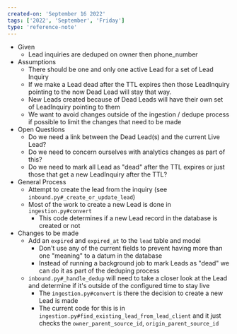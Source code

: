 ```yaml
---
created-on: 'September 16 2022'
tags: ['2022', 'September', 'Friday']
type: 'reference-note'
---
```


- Given
	- Lead inquiries are deduped on owner then phone_number
- Assumptions
	- There should be one and only one active Lead for a set of Lead Inquiry
	- If we make a Lead dead after the TTL expires then those LeadInquiry pointing to the now Dead Lead will stay that way.
	- New Leads created because of Dead Leads will have their own set of LeadInquiry pointing to them 
	- We want to avoid changes outside of the ingestion / dedupe process if possible to limit the changes that need to be made
- Open Questions
	- Do we need a link between the Dead Lead(s) and the current Live Lead?
	- Do we need to concern ourselves with analytics changes as part of this?
	- Do we need to mark all Lead as "dead" after the TTL expires or just those that get a new LeadInquiry after the TTL?
- General Process
	- Attempt to create the lead from the inquiry (see `inbound.py#_create_or_update_lead`)
	- Most of the work to create a new Lead is done in `ingestion.py#convert`
		- This code determines if a new Lead record in the database is created or not
- Changes to be made
	- Add an `expired` and `expired_at` to the `lead` table and model
		- Don't use any of the current fields to prevent having more than one "meaning" to a datum in the database
		- Instead of running a background job to mark Leads as "dead" we can do it as part of the deduping process
	- `inbound.py#_handle_dedup` will need to take a closer look at the Lead and determine if it's outside of the configured time to stay live
		- The `ingestion.py#convert` is there the decision to create a new Lead is made
		- The current code for this is in `ingestion.py#find_existing_lead_from_lead_client` and it just checks the `owner_parent_source_id`, `origin_parent_source_id`